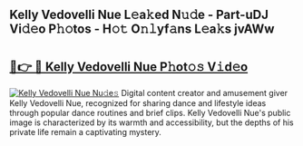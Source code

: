 ## Kelly Vedovelli Nue L𝚎a𝚔ed N𝚞𝚍e - Part-uDJ Vi𝚍𝚎o P𝚑𝚘tos - H𝚘𝚝 O𝚗𝚕yf𝚊ns L𝚎a𝚔s jvAWw

# <h2><a href="http://kf6io3l.oniu.top/?m=Kelly+Vedovelli+Nue">🔗👉 🔴 Kelly Vedovelli Nue P𝚑ot𝚘𝚜 V𝚒d𝚎o</a></h2>

[![Kelly Vedovelli Nue Nu𝚍e𝚜](https://i.imgur.com/0qMVB7G.gif)](http://kf6io3l.oniu.top/?m=Kelly+Vedovelli+Nue)
Digital content creator and amusement giver Kelly Vedovelli Nue, recognized for sharing dance and lifestyle ideas through popular dance routines and brief clips. Kelly Vedovelli Nue's public image is characterized by its warmth and accessibility, but the depths of his private life remain a captivating mystery.  

